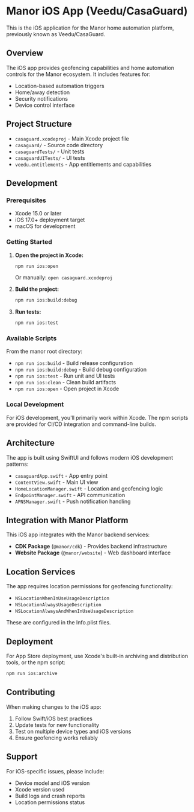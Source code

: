# Manor iOS App (Veedu/CasaGuard)

This is the iOS application for the Manor home automation platform, previously known as Veedu/CasaGuard.

## Overview

The iOS app provides geofencing capabilities and home automation controls for the Manor ecosystem. It includes features for:

- Location-based automation triggers
- Home/away detection
- Security notifications
- Device control interface

## Project Structure

- `casaguard.xcodeproj` - Main Xcode project file
- `casaguard/` - Source code directory
- `casaguardTests/` - Unit tests
- `casaguardUITests/` - UI tests
- `veedu.entitlements` - App entitlements and capabilities

## Development

### Prerequisites

- Xcode 15.0 or later
- iOS 17.0+ deployment target
- macOS for development

### Getting Started

1. **Open the project in Xcode:**
   ```bash
   npm run ios:open
   ```
   Or manually: `open casaguard.xcodeproj`

2. **Build the project:**
   ```bash
   npm run ios:build:debug
   ```

3. **Run tests:**
   ```bash
   npm run ios:test
   ```

### Available Scripts

From the manor root directory:

- `npm run ios:build` - Build release configuration
- `npm run ios:build:debug` - Build debug configuration  
- `npm run ios:test` - Run unit and UI tests
- `npm run ios:clean` - Clean build artifacts
- `npm run ios:open` - Open project in Xcode

### Local Development

For iOS development, you'll primarily work within Xcode. The npm scripts are provided for CI/CD integration and command-line builds.

## Architecture

The app is built using SwiftUI and follows modern iOS development patterns:

- `casaguardApp.swift` - App entry point
- `ContentView.swift` - Main UI view
- `HomeLocationManager.swift` - Location and geofencing logic
- `EndpointManager.swift` - API communication
- `APNSManager.swift` - Push notification handling

## Integration with Manor Platform

This iOS app integrates with the Manor backend services:

- **CDK Package** (`@manor/cdk`) - Provides backend infrastructure
- **Website Package** (`@manor/website`) - Web dashboard interface

## Location Services

The app requires location permissions for geofencing functionality:

- `NSLocationWhenInUseUsageDescription`
- `NSLocationAlwaysUsageDescription` 
- `NSLocationAlwaysAndWhenInUseUsageDescription`

These are configured in the Info.plist files.

## Deployment

For App Store deployment, use Xcode's built-in archiving and distribution tools, or the npm script:

```bash
npm run ios:archive
```

## Contributing

When making changes to the iOS app:

1. Follow Swift/iOS best practices
2. Update tests for new functionality
3. Test on multiple device types and iOS versions
4. Ensure geofencing works reliably

## Support

For iOS-specific issues, please include:
- Device model and iOS version
- Xcode version used
- Build logs and crash reports
- Location permissions status
